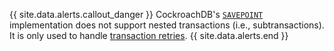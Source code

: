 {{ site.data.alerts.callout_danger }}
CockroachDB's [`SAVEPOINT`](savepoint.html) implementation does not support nested transactions (i.e., subtransactions).  It is only used to handle [transaction retries](transactions.html#transaction-retries).
{{ site.data.alerts.end }}
